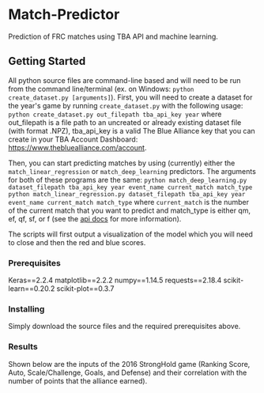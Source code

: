 # Match-Predictor
Prediction of FRC matches using TBA API and machine learning.

## Getting Started
All python source files are command-line based and will need to be run from the command line/terminal (ex. on Windows: `python create_dataset.py [arguments]`).
First, you will need to create a dataset for the year's game by running `create_dataset.py` with the following usage:
`python create_dataset.py out_filepath tba_api_key year`
where out_filepath is a file path to an uncreated or already existing dataset file (with format .NPZ), tba_api_key is a valid The Blue Alliance key that you can create in your TBA Account Dashboard: <https://www.thebluealliance.com/account>.

Then, you can start predicting matches by using (currently) either the `match_linear_regression` or `match_deep_learning` predictors.
The arguments for both of these programs are the same:
`python match_deep_learning.py dataset_filepath tba_api_key year event_name current_match match_type`
`python match_linear_regression.py dataset_filepath tba_api_key year event_name current_match match_type`
where `current_match` is the number of the current match that you want to predict and match_type is either qm, ef, qf, sf, or f (see the [api docs](https://www.thebluealliance.com/apidocs/v3) for more information).

The scripts will first output a visualization of the model which you will need to close and then the red and blue scores.

### Prerequisites
Keras==2.2.4
matplotlib==2.2.2
numpy==1.14.5
requests==2.18.4
scikit-learn==0.20.2
scikit-plot==0.3.7

### Installing
Simply download the source files and the required prerequisites above.

### Results
Shown below are the inputs of the 2016 StrongHold game (Ranking Score, Auto, Scale/Challenge, Goals, and Defense) and their correlation with the number of points that the alliance earned).

[logo]: https://www.dropbox.com/s/7urnl0kzd2qsxru/MLMatchPrediction.PNG?dl=0 "Linear Regression Results"
